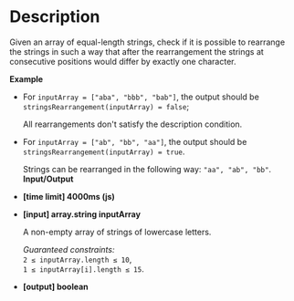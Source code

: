 # Description
Given an array of equal-length strings, check if it is possible to rearrange the strings in such a way that after the rearrangement the strings at consecutive positions would differ by exactly one character.

**Example**

*   For `inputArray = ["aba", "bbb", "bab"]`, the output should be  
    `stringsRearrangement(inputArray) = false`;

    All rearrangements don't satisfy the description condition.

*   For `inputArray = ["ab", "bb", "aa"]`, the output should be  
    `stringsRearrangement(inputArray) = true`.

    Strings can be rearranged in the following way: `"aa", "ab", "bb"`.  
    **Input/Output**

*   **[time limit] 4000ms (js)**

*   **[input] array.string inputArray**

    A non-empty array of strings of lowercase letters.

    _Guaranteed constraints:_  
    `2 ≤ inputArray.length ≤ 10`,  
    `1 ≤ inputArray[i].length ≤ 15`.

*   **[output] boolean**